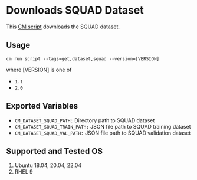 # Downloads SQUAD Dataset
This [CM script](https://github.com/mlcommons/ck/blob/master/cm/docs/specs/script.md) downloads the SQUAD dataset.

## Usage

```
cm run script --tags=get,dataset,squad --version=[VERSION]
```
where [VERSION] is one of 
* `1.1`
* `2.0`

## Exported Variables
* `CM_DATASET_SQUAD_PATH:` Directory path to SQUAD dataset
* `CM_DATASET_SQUAD_TRAIN_PATH:` JSON file path to SQUAD training dataset
* `CM_DATASET_SQUAD_VAL_PATH:` JSON file path to SQUAD validation dataset

## Supported and Tested OS
1. Ubuntu 18.04, 20.04, 22.04
2. RHEL 9
